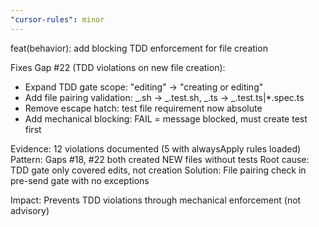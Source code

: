 ```yaml
---
"cursor-rules": minor
---
```


feat(behavior): add blocking TDD enforcement for file creation

Fixes Gap #22 (TDD violations on new file creation):

- Expand TDD gate scope: "editing" → "creating or editing"
- Add file pairing validation: _.sh → _.test.sh, _.ts → _.test.ts|\*.spec.ts
- Remove escape hatch: test file requirement now absolute
- Add mechanical blocking: FAIL = message blocked, must create test first

Evidence: 12 violations documented (5 with alwaysApply rules loaded)
Pattern: Gaps #18, #22 both created NEW files without tests
Root cause: TDD gate only covered edits, not creation
Solution: File pairing check in pre-send gate with no exceptions

Impact: Prevents TDD violations through mechanical enforcement (not advisory)
